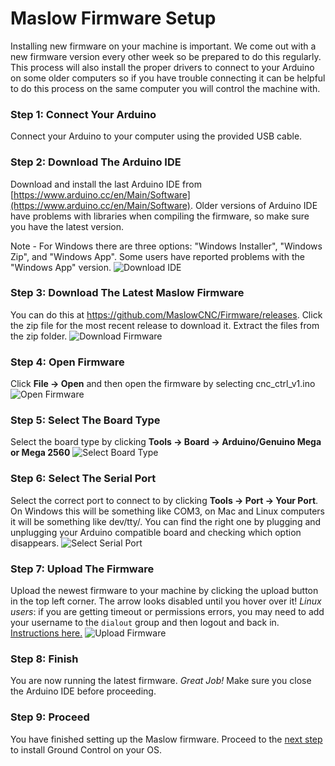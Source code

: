 

# Maslow Firmware Setup

Installing new firmware on your machine is important. We come out with a new firmware version every other week so be prepared to do this regularly. This process will also install the proper drivers to connect to your Arduino on some older computers so if you have trouble connecting it can be helpful to do this process on the same computer you will control the machine with.

### Step 1: Connect Your Arduino
Connect your Arduino to your computer using the provided USB cable.

### Step 2: Download The Arduino IDE
Download and install the last Arduino IDE from [https://www.arduino.cc/en/Main/Software](https://www.arduino.cc/en/Main/Software). Older versions of Arduino IDE have problems with libraries when compiling the firmware, so make sure you have the latest version.

Note - For Windows there are three options: "Windows Installer", "Windows Zip", and "Windows App".
       Some users have reported problems with the "Windows App" version. 
![Download IDE](https://raw.githubusercontent.com/MaslowCNC/Firmware/master/Documentation/Download%20IDE.jpg)

### Step 3: Download The Latest Maslow Firmware
You can do this at https://github.com/MaslowCNC/Firmware/releases. Click the zip file for the most recent release to download it. Extract the files from the zip folder.
![Download Firmware](https://raw.githubusercontent.com/MaslowCNC/Firmware/master/Documentation/Download%20Firmware.jpg)

### Step 4: Open Firmware
Click **File -> Open** and then open the firmware by selecting cnc_ctrl_v1.ino
![Open Firmware](https://raw.githubusercontent.com/MaslowCNC/Firmware/master/Documentation/Open%20Firmware.jpg)

### Step 5: Select The Board Type
Select the board type by clicking **Tools -> Board -> Arduino/Genuino Mega or Mega 2560**
![Select Board Type](https://raw.githubusercontent.com/MaslowCNC/Firmware/master/Documentation/Select%20Board.jpg)

### Step 6: Select The Serial Port 
Select the correct port to connect to by clicking **Tools -> Port -> Your Port**. On Windows this will be something like COM3, on Mac and Linux computers it will be something like dev/tty/. You can find the right one by plugging and unplugging your Arduino compatible board and checking which option disappears. 
![Select Serial Port](https://raw.githubusercontent.com/MaslowCNC/Firmware/master/Documentation/Select%20COM%20Port.jpg)

### Step 7: Upload The Firmware
Upload the newest firmware to your machine by clicking the upload button in the top left corner. The arrow looks disabled until you hover over it!  _Linux users_: if you are getting timeout or permissions errors, you may need to add your username to the `dialout` group and then logout and back in.  [Instructions here.](https://askubuntu.com/questions/112568/how-do-i-allow-a-non-default-user-to-use-serial-device-ttyusb0)
![Upload Firmware](https://raw.githubusercontent.com/MaslowCNC/Firmware/master/Documentation/Upload.jpg)

### Step 8: Finish
You are now running the latest firmware. *Great Job!* Make sure you close the Arduino IDE before proceeding.

### Step 9: Proceed
You have finished setting up the Maslow firmware. Proceed to the [next step](http://maslowcommunitygarden.org/GroundControl.html?instructions=true) to install Ground Control on your OS.
